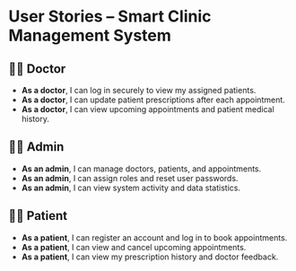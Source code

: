 # User Stories – Smart Clinic Management System

## 👩‍⚕️ Doctor
- **As a doctor**, I can log in securely to view my assigned patients.  
- **As a doctor**, I can update patient prescriptions after each appointment.  
- **As a doctor**, I can view upcoming appointments and patient medical history.  

## 👨‍💻 Admin
- **As an admin**, I can manage doctors, patients, and appointments.  
- **As an admin**, I can assign roles and reset user passwords.  
- **As an admin**, I can view system activity and data statistics.  

## 👩‍🦰 Patient
- **As a patient**, I can register an account and log in to book appointments.  
- **As a patient**, I can view and cancel upcoming appointments.  
- **As a patient**, I can view my prescription history and doctor feedback.  
